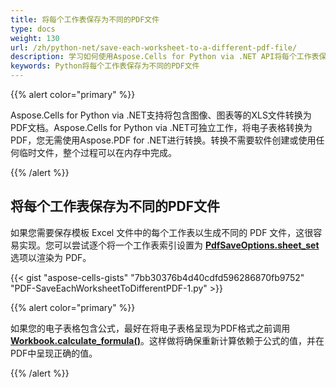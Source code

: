 ```yaml
---
title: 将每个工作表保存为不同的PDF文件
type: docs
weight: 130
url: /zh/python-net/save-each-worksheet-to-a-different-pdf-file/
description: 学习如何使用Aspose.Cells for Python via .NET API将每个工作表保存为不同的PDF文件。
keywords: Python将每个工作表保存为不同的PDF文件
---
```


{{% alert color="primary" %}} 

Aspose.Cells for Python via .NET支持将包含图像、图表等的XLS文件转换为PDF文档。Aspose.Cells for Python via .NET可独立工作，将电子表格转换为PDF，您无需使用Aspose.PDF for .NET进行转换。转换不需要软件创建或使用任何临时文件，整个过程可以在内存中完成。

{{% /alert %}} 
## **将每个工作表保存为不同的PDF文件**
如果您需要保存模板 Excel 文件中的每个工作表以生成不同的 PDF 文件，这很容易实现。您可以尝试逐个将一个工作表索引设置为 [**PdfSaveOptions.sheet_set**](https://reference.aspose.com/cells/python-net/aspose.cells/paginatedsaveoptions/sheet_set/) 选项以渲染为 PDF。

{{< gist "aspose-cells-gists" "7bb30376b4d40cdfd596286870fb9752" "PDF-SaveEachWorksheetToDifferentPDF-1.py" >}}

{{% alert color="primary" %}} 

如果您的电子表格包含公式，最好在将电子表格呈现为PDF格式之前调用 [**Workbook.calculate_formula()**](https://reference.aspose.com/cells/python-net/aspose.cells/workbook/calculate_formula/#)。这样做将确保重新计算依赖于公式的值，并在PDF中呈现正确的值。

{{% /alert %}}
